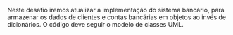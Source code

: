 Neste desafio iremos atualizar a implementação do sistema bancário, para armazenar os dados de clientes e contas bancárias em objetos ao invés de dicionários. O código deve seguir o modelo de classes UML.
